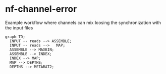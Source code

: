 # nf-channel-error

Example workflow where channels can mix loosing the synchronization with the input files


```mermaid
graph TD;
  INPUT -- reads --> ASSEMBLE;
  INPUT -- reads -->   MAP;
  ASSEMBLE --> MAXBIN;
  ASSEMBLE --> INDEX;
  INDEX --> MAP;
  MAP --> DEPTHS;
  DEPTHS --> METABAT2;
```
